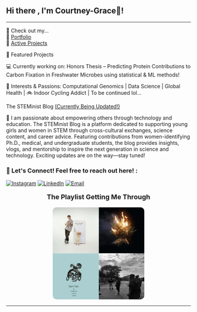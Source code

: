 ## Hi there , I'm Courtney-Grace👋! 

---
  🔗 Check out my...  
📂 [Portfolio](https://github.com/courtneygraceneizer?tab=portfolio)  
💾 [Active Projects](https://github.com/courtneygraceneizer?tab=repositories)  


 🔬 Featured Projects  
 
 💻 Currently working on: Honors Thesis – Predicting Protein Contributions to Carbon Fixation in Freshwater Microbes using statistical & ML methods! 
 
 🧠 Interests & Passions: Computational Genomics | Data Science | Global Health | 🚲 Indoor Cycling Addict | To be continued lol...
     
The STEMinist Blog [(Currently Being Updated!)](https://www.instagram.com/thesteministblog/)

🤖 I am passionate about empowering others through technology and education. The STEMinist Blog is a platform dedicated to supporting young girls and women in STEM through cross-cultural exchanges, science content, and career advice. Featuring contributions from women-identifying Ph.D., medical, and undergraduate students, the blog provides insights, vlogs, and mentorship to inspire the next generation in science and technology. Exciting updates are on the way—stay tuned!

### 📨 Let's Connect! Feel free to reach out here! :

[![Instagram](https://img.shields.io/badge/Instagram-%23808080.svg?style=for-the-badge&logo=instagram&logoColor=white)](https://instagram.com/thesteministblog) 
[![LinkedIn](https://img.shields.io/badge/LinkedIn-%23212121.svg?style=for-the-badge&logo=linkedin&logoColor=white)](https://linkedin.com/in/courtney-graceneizer) 
[![Email](https://img.shields.io/badge/Email-%23444444.svg?style=for-the-badge&logo=gmail&logoColor=white)](mailto:cneizer@charlotte.edu)







<div align="center">
  <p style="font-size: 18px; font-weight: bold;"> The Playlist Getting Me Through </p>
  <a href="https://open.spotify.com/playlist/5kFnYQzKtNiL62z58SavvL?si=c83db8bc53454e73" target="_blank">
    <img src="https://raw.githubusercontent.com/courtneygraceneizer/courtneygraceneizer/main/Screenshot%202025-03-19%20120347.png?raw=true" width="250" height="250" style="border-radius: 10px;">
  </a>
</div>








---

